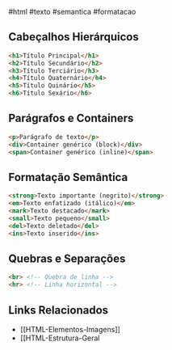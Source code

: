 #html #texto #semantica #formatacao

## Cabeçalhos Hierárquicos
```html
<h1>Título Principal</h1>
<h2>Título Secundário</h2>
<h3>Título Terciário</h3>
<h4>Título Quaternário</h4>
<h5>Título Quinário</h5>
<h6>Título Sexário</h6>
```

## Parágrafos e Containers
```html
<p>Parágrafo de texto</p>
<div>Container genérico (block)</div>
<span>Container genérico (inline)</span>
```

## Formatação Semântica
```html
<strong>Texto importante (negrito)</strong>
<em>Texto enfatizado (itálico)</em>
<mark>Texto destacado</mark>
<small>Texto pequeno</small>
<del>Texto deletado</del>
<ins>Texto inserido</ins>
```

## Quebras e Separações
```html
<br> <!-- Quebra de linha -->
<hr> <!-- Linha horizontal -->
```

## Links Relacionados
- [[HTML-Elementos-Imagens]]
- [[HTML-Estrutura-Geral